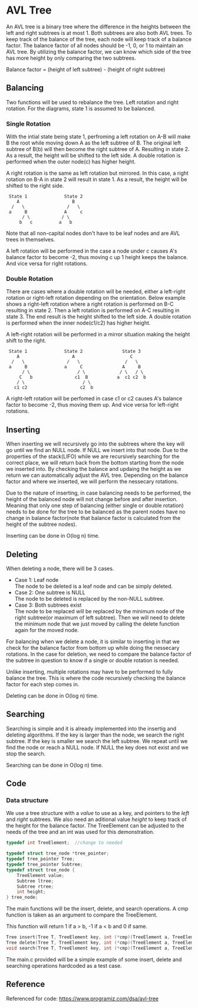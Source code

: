 # AVL Tree

An AVL tree is a binary tree where the difference in the heights between the left and right subtrees is at most 1.
Both subtrees are also both AVL trees. To keep track of the balance of the tree, each node will keep track of a balance factor. The balance factor of all nodes should be -1, 0, or 1 to maintain an AVL tree. By utilizing the balance factor, we can know which side of the tree has more height by only comparing the two subtrees.

Balance factor = (height of left subtree) - (height of right subtree)

## Balancing
Two functions will be used to rebalance the tree. Left rotation and right rotation. For the diagrams, state 1 is assumed to be balanced.

### Single Rotation
With the intial state being state 1, perfroming a left rotation on A-B will make B the root while moving down A as the left subtree of B. The original left subtree of B(b) will then become the right subtree of A. Resulting in state 2. As a result, the height will be shifted to the left side. A double rotation is performed when the outer node(c) has higher height.

A right rotation is the same as left rotation but mirrored. In this case, a right rotation on B-A in state 2 will result in state 1. As a result, the height will be shifted to the right side.

     State 1              State 2
        A                    B 
      /   \                /   \
     a     B              A     c 
          / \            / \  
         b   c          a   b
Note that all non-capital nodes don't have to be leaf nodes and are AVL trees in themselves. 

A left rotation will be performed in the case a node under c causes A's balance factor to become -2, thus moving c up 1 height keeps the balance. And vice versa for right rotations.

### Double Rotation
There are cases where a double rotation will be needed, either a left-right rotation or right-left rotation depending on the orientation. Below example shows a right-left rotation where a right rotation is performed on B-C resulting in state 2. Then a left rotation is performed on A-C resulting in state 3. The end result is the height shifted to the left side. A double rotation is performed when the inner node(c1/c2) has higher height.

A left-right rotation will be performed in a mirror situation making the height shift to the right.

     State 1              State 2               State 3     
        A                    A                     C
      /   \                /   \                 /   \
     a     B              a     C               A     B
          / \                  / \             / \   / \
         C   b                c1  B           a  c1 c2  b
        / \                      / \
       c1 c2                    c2  b
A right-left rotation will be perfomed in case c1 or c2 causes A's balance factor to become -2, thus moving them up. And vice versa for left-right rotations.

## Inserting
When inserting we will recursively go into the subtrees where the key will go until we find an NULL node. If NULL we insert into that node. Due to the properties of the stack(LIFO) while we are recursively searching for the correct place, we will return back from the bottom starting from the node we inserted into. By checking the balance and updaing the height as we return we can automatically adjust the AVL tree. Depending on the balance factor and where we inserted, we will perform the nessecary rotations.

Due to the nature of inserting, in case balancing needs to be performed, the height of the balanced node will not change before and after insertion. Meaning that only one step of balancing (either single or double rotation) needs to be done for the tree to be balanced as the parent nodes have no change in balance factor(note that balance factor is calculated from the height of the subtree nodes).

Inserting can be done in O(log n) time.

## Deleting
When deleting a node, there will be 3 cases.
* Case 1: Leaf node
<br>The node to be deleted is a leaf node and can be simply deleted.
* Case 2: One subtree is NULL
<br>The node to be deleted is replaced by the non-NULL subtree.
* Case 3: Both subtrees exist
<br>The node to be replaced will be replaced by the minimum node of the right subtree(or maximum of left subtree). Then we will need to delete the minimum node that we just moved by calling the delete function again for the moved node.

For balancing when we delete a node, it is similar to inserting in that we check for the balance factor from bottom up while doing the nessecary rotations. In the case for deletion, we need to compare the balance factor of the subtree in question to know if a single or double rotation is needed.

Unlike inserting, multiple rotations may have to be performed to fully balance the tree. This is where the code recursively checking the balance factor for each step comes in.

Deleting can be done in O(log n) time.

## Searching
Searching is simple and it is already implemented into the insertig and deleting algorithms. If the key is larger than the node, we search the right subtree. If the key is smaller we search the left subtree. We repeat until we find the node or reach a NULL node. If NULL the key does not exist and we stop the search.

Searching can be done in O(log n) time.

## Code
### Data structure
We use a tree structure with a *value* to use as a key, and pointers to the *left* and *right* subtrees. We also need an aditional value *height* to keep track of the height for the balance factor.
The TreeElement can be adjusted to the needs of the tree and an int was used for this demonstration.
```c
typedef int TreeElement;  //change to needed

typedef struct tree_node *tree_pointer;
typedef tree_pointer Tree;
typedef tree_pointer Subtree;
typedef struct tree_node {
    TreeElement value;
    Subtree ltree;
    Subtree rtree;
    int height;
} tree_node;
```

The main functions will be the insert, delete, and search operations. A cmp function is taken as an argument to compare the TreeElement. 

This function will return 1 if a > b, -1 if a < b and 0 if same.
```c
Tree insert(Tree T, TreeElement key, int (*cmp)(TreeElement a, TreeElement b));
Tree delete(Tree T, TreeElement key, int (*cmp)(TreeElement a, TreeElement b));
void search(Tree T, TreeElement key, int (*cmp)(TreeElement a, TreeElement b));
```

The main.c provided will be a simple example of some insert, delete and searching operations hardcoded as a test case.

## Reference
Referenced for code: https://www.programiz.com/dsa/avl-tree